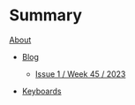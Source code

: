 # Summary

[About](./about.md)

<!-- - [Tech](./tech.md) -->

- [Blog](./blog.md)
  - [Issue 1 / Week 45 / 2023](./1-45-23.md)

- [Keyboards](./keyboards.md)

<!-- - [Music]() -->

<!-- - [Games]() -->

<!-- - [Books]() -->
